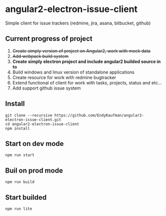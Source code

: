 # angular2-electron-issue-client
  Simple client for issue trackers (redmine, jira, asana, bitbucket, github)

## Current progress of project

1. ~~Create simply version of project on Angular2, work with mock data~~
2. ~~Add webpack build system~~
3. **Create simply electron project and include angular2 builded source in to**
4. Build windows and linux version of standalone applications
5. Create resource for work with redmine bugtracker
6. Extend functional of client for work with tasks, projects, status and etc...
7. Add support github issue system

## Install
```
git clone --recursive https://github.com/EndyKaufman/angular2-electron-issue-client.git
cd angular2-electron-issue-client
npm install
```

## Start on dev mode
```
npm run start
```

## Buil on prod mode
```
npm run build
```

## Start builded
```
npm run lite
```
